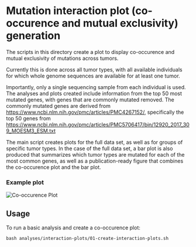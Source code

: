 # Mutation interaction plot (co-occurence and mutual exclusivity) generation

The scripts in this directory create a plot to display co-occurence and mutual exclusivity of mutations across tumors.

Currently this is done across all tumor types, with all available individuals for which whole genome sequences are available for at least one tumor.

Importantly, only a single sequencing sample from each individual is used. 
The analyses and plots created include information from the top 50 most mutated genes, with genes that are commonly mutated removed.
The commonly mutated genes are derived from https://www.ncbi.nlm.nih.gov/pmc/articles/PMC4267152/, specifically the top 50 genes from https://www.ncbi.nlm.nih.gov/pmc/articles/PMC5706417/bin/12920_2017_309_MOESM3_ESM.txt

The main script creates plots for the full data set, as well as for groups of specific tumor types.
In the case of the full data set, a bar plot is also produced that summarizes which tumor types are mutated for each of the most common genes, as well as a publication-ready figure that combines the co-occurence plot and the bar plot.



### Example plot

![Co-occurence Plot](plots/consensus_top50.png)

## Usage

To run a basic analysis and create a co-occurence plot:
```
bash analyses/interaction-plots/01-create-interaction-plots.sh
```
